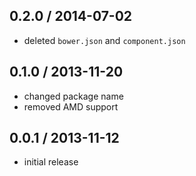 0.2.0 / 2014-07-02
------------------
* deleted `bower.json` and `component.json`

0.1.0 / 2013-11-20
------------------
* changed package name 
* removed AMD support

0.0.1 / 2013-11-12
------------------
* initial release